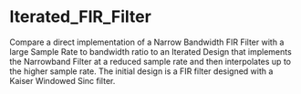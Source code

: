 # Iterated_FIR_Filter
Compare a direct implementation of a Narrow Bandwidth FIR Filter with a large Sample Rate to bandwidth ratio to an Iterated Design that implements the Narrowband Filter at a reduced sample rate and then interpolates up to the higher sample rate. The initial design is a FIR filter designed with a Kaiser Windowed Sinc filter. 
